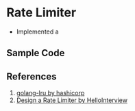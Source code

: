 # Rate Limiter

- Implemented a 

## Sample Code

<!-- 
1. Allow and Wait
2. At least one fully working Rate Limiting Algorithms.
2. Per-key limiting with bounded memory: configurable max tracked keys +
   eviction policy (LRU or TTL or hybrid). Document your choice & trade-offs.
3. Concurrency safe.
4. Structured error for rate limit denials
-->

## References

1. [golang-lru by hashicorp](github.com/hashicorp/golang-lru/v2)
2. [Design a Rate Limiter by HelloInterview](https://www.hellointerview.com/learn/system-design/problem-breakdowns/distributed-rate-limiter)
